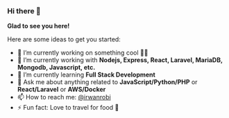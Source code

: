 ### Hi there 👋


**Glad to see you here!**

Here are some ideas to get you started:

- 🔭 I’m currently working on something cool 🧑‍💻
- 🚀 I’m currently working with **Nodejs, Express, React, Laravel, MariaDB, Mongodb, Javascript, etc.**
- 🌱 I’m currently learning **Full Stack Development**
- 💬 Ask me about anything related to **JavaScript/Python/PHP** or **React/Laravel** or **AWS/Docker**
- 📫 How to reach me: [@irwanrobi](https://www.irwanrobi.com)
- ⚡️ Fun fact: Love to travel for food 🍔
